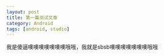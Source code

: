 ```yaml
---
layout: post
title: 第一篇测试文章
category: Android
tags: [android, studio]
---
```

我是傻逼噢噢噢噢噢噢噢哦哦，我就是sbsb噢噢噢噢噢噢噢哦哦
